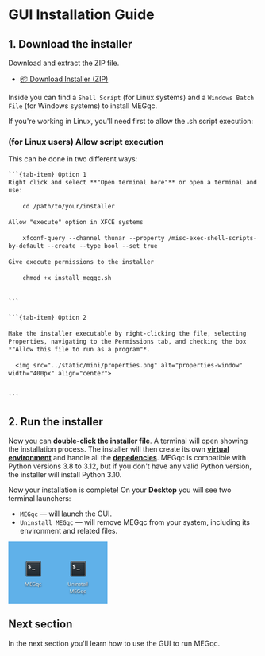 # GUI Installation Guide

## 1. Download the installer
Download and extract the ZIP file. 

* [📦 Download Installer (ZIP)](https://github.com/ANCPLabOldenburg/MEGqc/raw/main/installers/installers.zip)

Inside you can find a `Shell Script` (for Linux systems) and a `Windows Batch File` (for Windows systems) to install MEGqc.

If you're working in Linux, you'll need first to allow the .sh script execution:
  
### (for Linux users) Allow script execution 
This can be done in two different ways:

````{tab-set}
```{tab-item} Option 1
Right click and select **"Open terminal here"** or open a terminal and use:

    cd /path/to/your/installer

Allow "execute" option in XFCE systems

    xfconf-query --channel thunar --property /misc-exec-shell-scripts-by-default --create --type bool --set true

Give execute permissions to the installer

    chmod +x install_megqc.sh


```

```{tab-item} Option 2

Make the installer executable by right-clicking the file, selecting Properties, navigating to the Permissions tab, and checking the box *"Allow this file to run as a program"*.

  <img src="../static/mini/properties.png" alt="properties-window" width="400px" align="center">


```
````

  
## 2. **Run the installer**
Now you can **double-click the installer file**. A terminal will open showing the installation process. The installer will then create its own [**virtual environment**](../extra/environment.md) and handle all the [**depedencies**](../extra/details.md). MEGqc is compatible with Python versions 3.8 to 3.12, but if you don't have any valid Python version, the installer will install Python 3.10. 

Now your installation is complete! On your **Desktop** you will see two terminal launchers:
* `MEGqc` — will launch the GUI.
* `Uninstall MEGqc`  — will remove MEGqc from your system, including its environment and related files.

<img src="../static/mini/desktop.png" alt="desktop-icons" width="200px" align="center">


## Next section

In the next section you'll learn how to use the GUI to run MEGqc.


